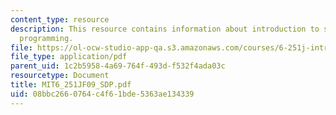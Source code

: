 ```yaml
---
content_type: resource
description: This resource contains information about introduction to semidefinite
  programming.
file: https://ol-ocw-studio-app-qa.s3.amazonaws.com/courses/6-251j-introduction-to-mathematical-programming-fall-2009/08bbc2660764c4f61bde5363ae134339_MIT6_251JF09_SDP.pdf
file_type: application/pdf
parent_uid: 1c2b5958-4a69-764f-493d-f532f4ada03c
resourcetype: Document
title: MIT6_251JF09_SDP.pdf
uid: 08bbc266-0764-c4f6-1bde-5363ae134339
---
```

